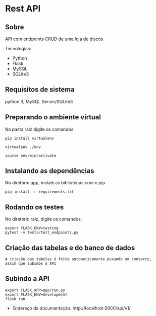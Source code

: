 
# Rest API

## Sobre

API com endpoints CRUD de uma loja de discos

Tecnologias:
- Python
- Flask
- MySQL
- SQLite3


## Requisitos de sistema
  python 3, MySQL Server/SQLite3

## Preparando o ambiente virtual
Na pasta raiz digite os comandos
```
pip install virtualenv

virtualenv ./env

source env/bin/activate
```

## Instalando as dependências
No diretório app, instale as bibliotecas com o pip
```
pip install -r requirements.txt
```

## Rodando os testes
No diretório raiz, digite os comandos:

```
export FLASK_ENV=testing
pytest -v tests/test_endpoints.py
```

## Criação das tabelas e do banco de dados
```
A criação das tabelas é feita automaticamente puxando um contexto, assim que subimos a API
```

## Subindo a API
```
export FLASK_APP=app/run.py
export FLASK_ENV=development
flask run
```

- Endereço da documentação: http://localhost:5000/api/v1/

